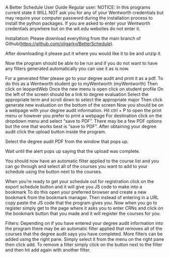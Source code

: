 A Better Schedule User Guide
Regular user:
NOTICE: In this programs current state it WILL NOT ask you for any of your Wentworth credentials but may require your computer password during the installation process to install the python packages. If you are asked to enter your Wentworth credentials anywhere but on the wit.edu websites do not enter it.

Installation:
Please download everything from the main branch of Github(https://github.com/oligarky/BetterSchedule).

After downloading it please put it where you would like it to be and unzip it.

Now the program should be able to be run and if you do not want to have any filters generated automatically you can use it as is now.

For a generated filter please go to your degree audit and print it as a pdf.
  To do this as a Wentworth student go to myWentworth (myWentworth)
  Then click on leopardWeb
  Once the new menu is open click on student profile
  On the left of the screen should be a link to degree evaluation
  Select the appropriate term and scroll down to select the appropriate major
  Then click generate new evaluation on the bottom of the screen
  Now you should be on a webpage with your degree audit information.
  Hit ctrl + P to open the print menu or however you prefer to print a webpage
  For destination click on the dropdown menu and select “save to PDF”. There may be a few PDF options but the one that works best is “save to PDF”.
After obtaining your degree audit click the upload button inside the program.

Select the degree audit PDF from the window that pops up.

Wait until the alert pops up saying that the upload was complete.

You should now have an automatic filter applied to the course list and you can go through and select all of the courses you want to add to your schedule using the button next to the courses.

When you’re ready to get your schedule out for registration click on the export schedule button and it will give you JS code to make into a bookmark
  To do this open your preferred browser and create a new bookmark from the bookmark manager.
  Then instead of entering in a URL copy paste the JS code that the program gives you.
  Now when you go to register simply get to the page where it asks you to enter CRNs and click on the bookmark button that you made and it will register the courses for you.

Filters:
  Depending on if you have entered your degree audit information into the program there may be an automatic filter applied that removes all of the courses that the degree audit says you have completed.
  More filters can be added using the right pane. Simply select it from the menu on the right pane then click add.
  To remove a filter simply click on the button next to the filter and then hit add again with another filter.


